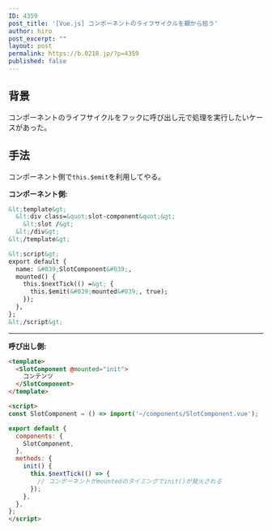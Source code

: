 ```yaml
---
ID: 4359
post_title: '[Vue.js] コンポーネントのライフサイクルを親から拾う'
author: hiro
post_excerpt: ""
layout: post
permalink: https://b.0218.jp/?p=4359
published: false
---
```

## 背景

コンポーネントのライフサイクルをフックに呼び出し元で処理を実行したいケースがあった。


## 手法

コンポーネント側で`this.$emit`を利用してやる。

**コンポーネント側:**

```html
&lt;template&gt;
  &lt;div class=&quot;slot-component&quot;&gt;
    &lt;slot /&gt;
  &lt;/div&gt;
&lt;/template&gt;

&lt;script&gt;
export default {
  name: &#039;SlotComponent&#039;,
  mounted() {
    this.$nextTick(() =&gt; {
      this.$emit(&#039;mounted&#039;, true);
    });
  },
};
&lt;/script&gt;
```

---

**呼び出し側:**

```html
<template>
  <SlotComponent @mounted="init">
    コンテンツ
  </SlotComponent>
</template>

<script>
const SlotComponent = () => import('~/components/SlotComponent.vue');

export default {
  components: {
    SlotComponent,
  },
  methods: {
    init() {
      this.$nextTick(() => {
      	// コンポーネントがmountedのタイミングでinit()が発火される
      });
    },
  },
};
</script>
```
